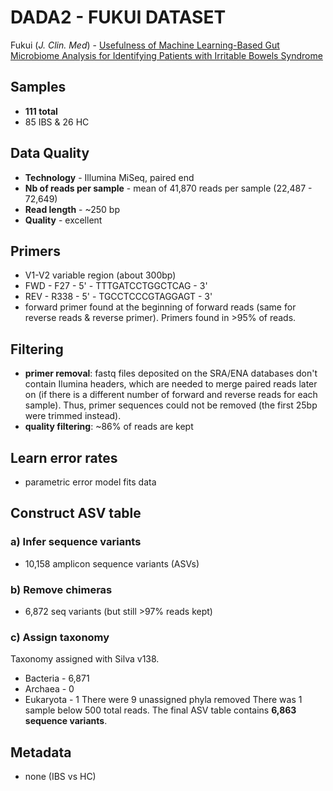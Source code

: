 # DADA2 - FUKUI DATASET

Fukui (_J. Clin. Med_) - [Usefulness of Machine Learning-Based Gut Microbiome Analysis for Identifying Patients with Irritable Bowels Syndrome][1]

[1]: https://www.mdpi.com/2077-0383/9/8/2403


## Samples
- **111 total**
- 85 IBS & 26 HC

## Data Quality
- **Technology** - Illumina MiSeq, paired end
- **Nb of reads per sample** - mean of 41,870 reads per sample (22,487 - 72,649)
- **Read length** - ~250 bp
- **Quality** - excellent

## Primers
- V1-V2 variable region (about 300bp)
- FWD - F27 - 5' - TTTGATCCTGGCTCAG - 3'
- REV - R338 - 5' - TGCCTCCCGTAGGAGT - 3'
- forward primer found at the beginning of forward reads (same for reverse reads & reverse primer). Primers found in >95% of reads.

## Filtering
- **primer removal**: fastq files deposited on the SRA/ENA databases don't contain Ilumina headers, which are needed to merge paired reads later on (if there is a different number of forward and reverse reads for each sample). Thus, primer sequences could not be removed (the first 25bp were trimmed instead).
- **quality filtering**: \~86% of reads are kept

## Learn error rates
- parametric error model fits data

## Construct ASV table
### a) Infer sequence variants
- 10,158 amplicon sequence variants (ASVs)

### b) Remove chimeras
- 6,872 seq variants (but still >97% reads kept)

### c) Assign taxonomy
Taxonomy assigned with Silva v138.
- Bacteria - 6,871
- Archaea - 0
- Eukaryota - 1
There were 9 unassigned phyla removed There was 1 sample below 500 total reads.
The final ASV table contains **6,863 sequence variants**.

## Metadata
- none (IBS vs HC)



